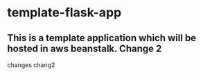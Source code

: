 # template-flask-app

## This is a template application which will be hosted in aws beanstalk. Change 2
changes
chang2
